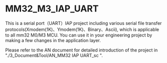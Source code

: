 # MM32_M3_IAP_UART

This is a serial port（UART）IAP project including various serial file transfer protocols(Xmodem(1K)、Ymodem(1K)、Binary、Ascii), which is applicable to all mm32 M0/M3 MCU. You can use it in your engineering project by making a few changes in the application layer. 

Please refer to the AN document for detailed introduction of the project in "./3_Document&Tool/AN_MM32 IAP UART_sc ".

